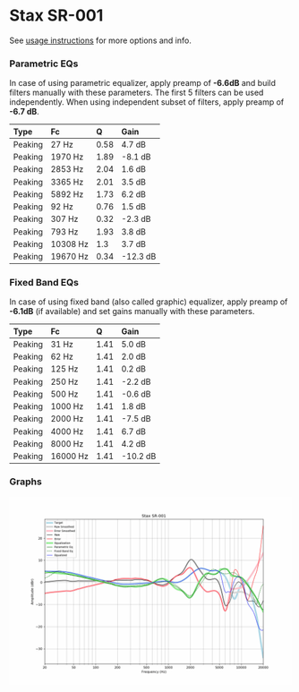 # Stax SR-001
See [usage instructions](https://github.com/jaakkopasanen/AutoEq#usage) for more options and info.

### Parametric EQs
In case of using parametric equalizer, apply preamp of **-6.6dB** and build filters manually
with these parameters. The first 5 filters can be used independently.
When using independent subset of filters, apply preamp of **-6.7 dB**.

| Type    | Fc       |    Q | Gain     |
|:--------|:---------|:-----|:---------|
| Peaking | 27 Hz    | 0.58 | 4.7 dB   |
| Peaking | 1970 Hz  | 1.89 | -8.1 dB  |
| Peaking | 2853 Hz  | 2.04 | 1.6 dB   |
| Peaking | 3365 Hz  | 2.01 | 3.5 dB   |
| Peaking | 5892 Hz  | 1.73 | 6.2 dB   |
| Peaking | 92 Hz    | 0.76 | 1.5 dB   |
| Peaking | 307 Hz   | 0.32 | -2.3 dB  |
| Peaking | 793 Hz   | 1.93 | 3.8 dB   |
| Peaking | 10308 Hz | 1.3  | 3.7 dB   |
| Peaking | 19670 Hz | 0.34 | -12.3 dB |

### Fixed Band EQs
In case of using fixed band (also called graphic) equalizer, apply preamp of **-6.1dB**
(if available) and set gains manually with these parameters.

| Type    | Fc       |    Q | Gain     |
|:--------|:---------|:-----|:---------|
| Peaking | 31 Hz    | 1.41 | 5.0 dB   |
| Peaking | 62 Hz    | 1.41 | 2.0 dB   |
| Peaking | 125 Hz   | 1.41 | 0.2 dB   |
| Peaking | 250 Hz   | 1.41 | -2.2 dB  |
| Peaking | 500 Hz   | 1.41 | -0.6 dB  |
| Peaking | 1000 Hz  | 1.41 | 1.8 dB   |
| Peaking | 2000 Hz  | 1.41 | -7.5 dB  |
| Peaking | 4000 Hz  | 1.41 | 6.7 dB   |
| Peaking | 8000 Hz  | 1.41 | 4.2 dB   |
| Peaking | 16000 Hz | 1.41 | -10.2 dB |

### Graphs
![](./Stax%20SR-001.png)
